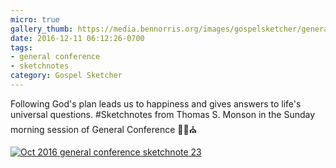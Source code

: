 ```yaml
---
micro: true
gallery_thumb: https://media.bennorris.org/images/gospelsketcher/general-conference/oct-2016/oct-16-4-monson.jpg
date: 2016-12-11 06:12:26-0700
tags:
- general conference
- sketchnotes
category: Gospel Sketcher
---
```


Following God's plan leads us to happiness and gives answers to life's universal questions.
#Sketchnotes from Thomas S. Monson in the Sunday morning session of General Conference ✍🏼⛪️

[![Oct 2016 general conference sketchnote 23](https://media.bennorris.org/images/gospelsketcher/general-conference/oct-2016/oct-16-4-monson.jpg)](https://media.bennorris.org/images/gospelsketcher/general-conference/oct-2016/oct-16-4-monson.jpg)